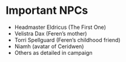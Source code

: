 # Important NPCs

- Headmaster Eldricus (The First One)
- Velistra Dax (Feren’s mother)
- Torri Spellguard (Feren’s childhood friend)
- Niamh (avatar of Ceridwen)
- Others as detailed in campaign
